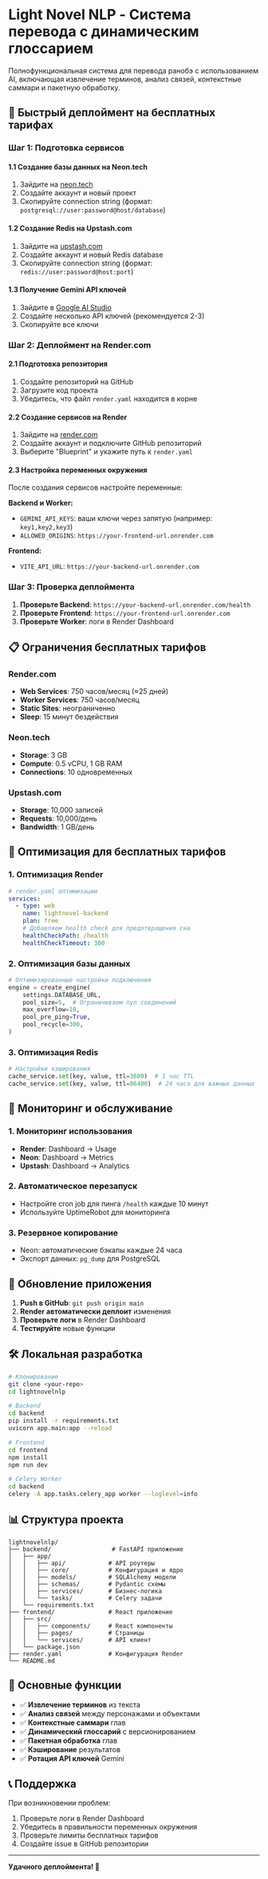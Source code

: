 # Light Novel NLP - Система перевода с динамическим глоссарием

Полнофункциональная система для перевода ранобэ с использованием AI, включающая извлечение терминов, анализ связей, контекстные саммари и пакетную обработку.

## 🚀 Быстрый деплоймент на бесплатных тарифах

### Шаг 1: Подготовка сервисов

#### 1.1 Создание базы данных на Neon.tech
1. Зайдите на [neon.tech](https://neon.tech)
2. Создайте аккаунт и новый проект
3. Скопируйте connection string (формат: `postgresql://user:password@host/database`)

#### 1.2 Создание Redis на Upstash.com
1. Зайдите на [upstash.com](https://upstash.com)
2. Создайте аккаунт и новый Redis database
3. Скопируйте connection string (формат: `redis://user:password@host:port`)

#### 1.3 Получение Gemini API ключей
1. Зайдите в [Google AI Studio](https://makersuite.google.com/app/apikey)
2. Создайте несколько API ключей (рекомендуется 2-3)
3. Скопируйте все ключи

### Шаг 2: Деплоймент на Render.com

#### 2.1 Подготовка репозитория
1. Создайте репозиторий на GitHub
2. Загрузите код проекта
3. Убедитесь, что файл `render.yaml` находится в корне

#### 2.2 Создание сервисов на Render
1. Зайдите на [render.com](https://render.com)
2. Создайте аккаунт и подключите GitHub репозиторий
3. Выберите "Blueprint" и укажите путь к `render.yaml`

#### 2.3 Настройка переменных окружения
После создания сервисов настройте переменные:

**Backend и Worker:**
- `GEMINI_API_KEYS`: ваши ключи через запятую (например: `key1,key2,key3`)
- `ALLOWED_ORIGINS`: `https://your-frontend-url.onrender.com`

**Frontend:**
- `VITE_API_URL`: `https://your-backend-url.onrender.com`

### Шаг 3: Проверка деплоймента

1. **Проверьте Backend**: `https://your-backend-url.onrender.com/health`
2. **Проверьте Frontend**: `https://your-frontend-url.onrender.com`
3. **Проверьте Worker**: логи в Render Dashboard

## 📋 Ограничения бесплатных тарифов

### Render.com
- **Web Services**: 750 часов/месяц (≈25 дней)
- **Worker Services**: 750 часов/месяц
- **Static Sites**: неограниченно
- **Sleep**: 15 минут бездействия

### Neon.tech
- **Storage**: 3 GB
- **Compute**: 0.5 vCPU, 1 GB RAM
- **Connections**: 10 одновременных

### Upstash.com
- **Storage**: 10,000 записей
- **Requests**: 10,000/день
- **Bandwidth**: 1 GB/день

## 🔧 Оптимизация для бесплатных тарифов

### 1. Оптимизация Render
```yaml
# render.yaml оптимизации
services:
  - type: web
    name: lightnovel-backend
    plan: free
    # Добавляем health check для предотвращения сна
    healthCheckPath: /health
    healthCheckTimeout: 300
```

### 2. Оптимизация базы данных
```python
# Оптимизированные настройки подключения
engine = create_engine(
    settings.DATABASE_URL,
    pool_size=5,  # Ограничиваем пул соединений
    max_overflow=10,
    pool_pre_ping=True,
    pool_recycle=300,
)
```

### 3. Оптимизация Redis
```python
# Настройки кэширования
cache_service.set(key, value, ttl=3600)  # 1 час TTL
cache_service.set(key, value, ttl=86400)  # 24 часа для важных данных
```

## 🚨 Мониторинг и обслуживание

### 1. Мониторинг использования
- **Render**: Dashboard → Usage
- **Neon**: Dashboard → Metrics
- **Upstash**: Dashboard → Analytics

### 2. Автоматическое перезапуск
- Настройте cron job для пинга `/health` каждые 10 минут
- Используйте UptimeRobot для мониторинга

### 3. Резервное копирование
- Neon: автоматические бэкапы каждые 24 часа
- Экспорт данных: `pg_dump` для PostgreSQL

## 🔄 Обновление приложения

1. **Push в GitHub**: `git push origin main`
2. **Render автоматически деплоит** изменения
3. **Проверьте логи** в Render Dashboard
4. **Тестируйте** новые функции

## 🛠️ Локальная разработка

```bash
# Клонирование
git clone <your-repo>
cd lightnovelnlp

# Backend
cd backend
pip install -r requirements.txt
uvicorn app.main:app --reload

# Frontend
cd frontend
npm install
npm run dev

# Celery Worker
cd backend
celery -A app.tasks.celery_app worker --loglevel=info
```

## 📊 Структура проекта

```
lightnovelnlp/
├── backend/                 # FastAPI приложение
│   ├── app/
│   │   ├── api/            # API роутеры
│   │   ├── core/           # Конфигурация и ядро
│   │   ├── models/         # SQLAlchemy модели
│   │   ├── schemas/        # Pydantic схемы
│   │   ├── services/       # Бизнес-логика
│   │   └── tasks/          # Celery задачи
│   └── requirements.txt
├── frontend/               # React приложение
│   ├── src/
│   │   ├── components/     # React компоненты
│   │   ├── pages/          # Страницы
│   │   └── services/       # API клиент
│   └── package.json
├── render.yaml             # Конфигурация Render
└── README.md
```

## 🎯 Основные функции

- ✅ **Извлечение терминов** из текста
- ✅ **Анализ связей** между персонажами и объектами
- ✅ **Контекстные саммари** глав
- ✅ **Динамический глоссарий** с версионированием
- ✅ **Пакетная обработка** глав
- ✅ **Кэширование** результатов
- ✅ **Ротация API ключей** Gemini

## 📞 Поддержка

При возникновении проблем:
1. Проверьте логи в Render Dashboard
2. Убедитесь в правильности переменных окружения
3. Проверьте лимиты бесплатных тарифов
4. Создайте issue в GitHub репозитории

---

**Удачного деплоймента! 🚀**

